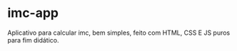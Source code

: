 # imc-app
Aplicativo para calcular imc, bem simples, feito com HTML, CSS E JS puros para fim didático. 
